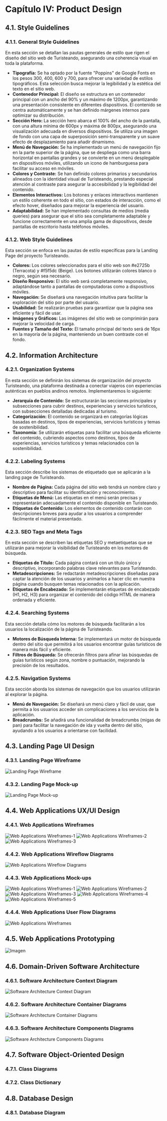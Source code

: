 # Capítulo IV: Product Design
## 4.1. Style Guidelines
### 4.1.1. General Style Guidelines
En esta sección se detallan las pautas generales de estilo que rigen el diseño del sitio web de Turisteando, asegurando una coherencia visual en toda la plataforma.

- **Tipografía:** Se ha optado por la fuente "Poppins" de Google Fonts en los pesos 300, 400, 600 y 700, para ofrecer una variedad de estilos tipográficos. Esta selección busca mejorar la legibilidad y la estética del texto en el sitio web.
- **Contenedor Principal:** El diseño se estructura en un contenedor principal con un ancho del 90% y un máximo de 1200px, garantizando una presentación consistente en diferentes dispositivos. El contenido se centra automáticamente y se han definido márgenes internos para optimizar su distribución.
- **Sección Hero:** La sección hero abarca el 100% del ancho de la pantalla, con una altura mínima de 600px y máxima de 800px, asegurando una visualización adecuada en diversos dispositivos. Se utiliza una imagen de fondo con una capa de superposición semi-transparente y un suave efecto de desplazamiento para añadir dinamismo.
- **Menú de Navegación:** Se ha implementado un menú de navegación fijo en la parte superior de la página, que se despliega como una barra horizontal en pantallas grandes y se convierte en un menú desplegable en dispositivos móviles, utilizando un icono de hamburguesa para facilitar su acceso en móviles.
- **Colores y Contraste:** Se han definido colores primarios y secundarios alineados con la identidad visual de Turisteando, prestando especial atención al contraste para asegurar la accesibilidad y la legibilidad del contenido.
- **Elementos Interactivos:** Los botones y enlaces interactivos mantienen un estilo coherente en todo el sitio, con estados de interacción, como el efecto hover, diseñados para mejorar la experiencia del usuario.
- **Adaptabilidad:** Se han implementado consultas de medios (media queries) para asegurar que el sitio sea completamente adaptable y funcione correctamente en una amplia gama de dispositivos, desde pantallas de escritorio hasta teléfonos móviles.

### 4.1.2. Web Style Guidelines
Esta sección se enfoca en las pautas de estilo específicas para la Landing Page del proyecto Turisteando.

- **Colores:** Los colores seleccionados para el sitio web son #e2725b (Terracota) y #f5f5dc (Beige). Los botones utilizarán colores blanco o negro, según sea necesario.
- **Diseño Responsivo:** El sitio web será completamente responsivo, adaptándose tanto a pantallas de computadoras como a dispositivos móviles.
- **Navegación:** Se diseñará una navegación intuitiva para facilitar la exploración del sitio por parte del usuario.
- **Usabilidad:** Se realizarán pruebas para garantizar que la página sea eficiente y fácil de usar.
- **Imágenes y Gráficos:** Las imágenes del sitio web se comprimirán para mejorar la velocidad de carga.
- **Fuentes y Tamaño del Texto:** El tamaño principal del texto será de 16px en la mayoría de la página, manteniendo un buen contraste con el fondo.

## 4.2. Information Architecture
### 4.2.1. Organization Systems
En esta sección se definirán los sistemas de organización del proyecto Turisteando, una plataforma destinada a conectar viajeros con experiencias auténticas en pueblos andinos remotos. Implementaremos lo siguiente:

- **Jerarquía de Contenido:** Se estructurarán las secciones principales y subsecciones para cubrir destinos, experiencias y servicios turísticos, con subsecciones detalladas dedicadas al turismo.
- **Categorización:** El contenido se organizará en categorías lógicas basadas en destinos, tipos de experiencias, servicios turísticos y temas de sostenibilidad.
- **Taxonomía:** Se utilizarán etiquetas para facilitar una búsqueda eficiente del contenido, cubriendo aspectos como destinos, tipos de experiencias, servicios turísticos y temas relacionados con la sostenibilidad.

### 4.2.2. Labeling Systems
Esta sección describe los sistemas de etiquetado que se aplicarán a la landing page de Turisteando.

- **Nombre de Página:** Cada página del sitio web tendrá un nombre claro y descriptivo para facilitar su identificación y reconocimiento.
- **Etiquetas de Menú:** Las etiquetas en el menú serán precisas y representarán adecuadamente el contenido disponible en Turisteando.
- **Etiquetas de Contenido:** Los elementos de contenido contarán con descripciones breves para ayudar a los usuarios a comprender fácilmente el material presentado.

### 4.2.3. SEO Tags and Meta Tags
En esta sección se describen las etiquetas SEO y metaetiquetas que se utilizarán para mejorar la visibilidad de Turisteando en los motores de búsqueda.

- **Etiquetas de Título:** Cada página contará con un título único y descriptivo, incorporando palabras clave relevantes para Turisteando.
- **Metadescripciones:** Se redactarán metadescripciones diseñadas para captar la atención de los usuarios y animarlos a hacer clic en nuestra página cuando busquen temas relacionados con la aplicación.
- **Etiquetas de Encabezado:** Se implementarán etiquetas de encabezado (H1, H2, H3) para organizar el contenido del código HTML de manera ordenada y eficiente.

### 4.2.4. Searching Systems
Esta sección detalla cómo los motores de búsqueda facilitarán a los usuarios la localización de la página de Turisteando.

- **Motores de Búsqueda Interna:** Se implementará un motor de búsqueda dentro del sitio que permitirá a los usuarios encontrar guías turísticos de manera más fácil y eficiente.
- **Filtros de Búsqueda:** Se ofrecerán filtros para afinar las búsquedas de guías turísticos según zona, nombre o puntuación, mejorando la precisión de los resultados.

### 4.2.5. Navigation Systems
Esta sección aborda los sistemas de navegación que los usuarios utilizarán al explorar la página.

- **Menú de Navegación:** Se diseñará un menú claro y fácil de usar, que permita a los usuarios acceder sin complicaciones a los servicios de la aplicación.
- **Breadcrumbs:** Se añadirá una funcionalidad de breadcrumbs (migas de pan) para facilitar la navegación de ida y vuelta dentro del sitio, ayudando a los usuarios a orientarse con facilidad.

## 4.3. Landing Page UI Design
### 4.3.1. Landing Page Wireframe

![Landing Page Wireframe](https://media.discordapp.net/attachments/1203942564219330582/1281864098757218395/image.png?ex=66dd4479&is=66dbf2f9&hm=20cfa94350abbcbec48177c19bd436eef2bcf2c4694549840d88e7a373457038&=&format=webp&quality=lossless&width=675&height=320)

### 4.3.2. Landing Page Mock-up

![Landing Page Mock-up](https://media.discordapp.net/attachments/1203942564219330582/1281863959908974695/image.png?ex=66dd4457&is=66dbf2d7&hm=eb7c683e95639909245aa4cf56638cb2da8c433e1fda8fa384a9ba390b482ad2&=&format=webp&quality=lossless&width=675&height=320)

## 4.4. Web Applications UX/UI Design
### 4.4.1. Web Applications Wireframes
![Web Applications Wireframes-1](https://media.discordapp.net/attachments/1203942564219330582/1281895483630944316/image.png?ex=66dd61b3&is=66dc1033&hm=fd83bc76fa4809c5c2fb1203a6ebd6859fb9745d4f91286367c003e900b9ad14&=&format=webp&quality=lossless&width=675&height=320)
![Web Applications Wireframes-2](https://media.discordapp.net/attachments/1203942564219330582/1281895565466013696/image.png?ex=66dd61c7&is=66dc1047&hm=04d4c9ad1479617d787f73fc8f342c6052f65392809df805f03320c56edacf74&=&format=webp&quality=lossless&width=675&height=320)
![Web Applications Wireframes-3](https://media.discordapp.net/attachments/1203942564219330582/1281895599838461965/image.png?ex=66dd61cf&is=66dc104f&hm=329c258a2fc94ab6a552882fa4a03d2b38d341796cec10b7dd5c60cb8d86e6cc&=&format=webp&quality=lossless&width=675&height=320)
### 4.4.2. Web Applications Wireflow Diagrams
![Web Applications Wireflow Diagrams](https://media.discordapp.net/attachments/1203942564219330582/1281895045959651449/image.png?ex=66dd614b&is=66dc0fcb&hm=d6865f0503b5378183449a52357300d4dd4ed4d6985b516613ce072877bbe827&=&format=webp&quality=lossless&width=675&height=320)
### 4.4.3. Web Applications Mock-ups
![Web Applications Wireframes-1](https://media.discordapp.net/attachments/1203942564219330582/1281899643428671529/image.png?ex=66dd6593&is=66dc1413&hm=b93dc51aae2114cb2672b8471d1d180c856db75c1a36962a2048a20c4cc46d72&=&format=webp&quality=lossless&width=675&height=320)
![Web Applications Wireframes-2](https://media.discordapp.net/attachments/1203942564219330582/1281899768448155734/image.png?ex=66dd65b1&is=66dc1431&hm=aa2e1cb40a02cbee284bdfe262dd55b26f6914a73568e7ee5f31924f063a3a7b&=&format=webp&quality=lossless&width=675&height=320)
![Web Applications Wireframes-3](https://media.discordapp.net/attachments/1203942564219330582/1281899818729345086/image.png?ex=66dd65bd&is=66dc143d&hm=4a60c0c303019859405f9e97684dbc07fa111f31b898ef2c81da59fa5d03ebb6&=&format=webp&quality=lossless&width=675&height=320)
![Web Applications Wireframes-4](https://media.discordapp.net/attachments/1203942564219330582/1281900250210107422/image.png?ex=66dd6624&is=66dc14a4&hm=a2ae4b1f3646d3996b06fd0a2d34724ea519e8ddaf26d67eb80afb51514eb2a1&=&format=webp&quality=lossless&width=675&height=320)
![Web Applications Wireframes-5](https://media.discordapp.net/attachments/1203942564219330582/1281900278005895210/image.png?ex=66dd662a&is=66dc14aa&hm=a400761a72b675858c849d0b6590570cb3bae5ac097eb6f811eb26d0e594c079&=&format=webp&quality=lossless&width=675&height=320)
### 4.4.4. Web Applications User Flow Diagrams
![Web Applications Wireframes](https://media.discordapp.net/attachments/1203942564219330582/1281905637428691076/image.png?ex=66dd6b28&is=66dc19a8&hm=80e5895ba9038c84f496d96f7ed3bd646ccae052a818640dc34266ee633e7b17&=&format=webp&quality=lossless&width=675&height=268)
## 4.5. Web Applications Prototyping
![Imagen](https://media.discordapp.net/attachments/1281807145603436607/1281902673242755072/image.png?ex=66dd6865&is=66dc16e5&hm=408a3d8ebf0cf50dd8335f70557cdb97bade749b8103fa78fd4e05844395eff8&=&format=webp&quality=lossless)
## 4.6. Domain-Driven Software Architecture
### 4.6.1. Software Architecture Context Diagram
![Software Architecture Context Diagram](https://media.discordapp.net/attachments/1203942564219330582/1281831317452886106/Imagen1.png?ex=66dd25f1&is=66dbd471&hm=4f4a285b8cf76f5fb5000c01424855f1e23ec50f21af35de7184da54d0156d5a&=&format=webp&quality=lossless)
### 4.6.2. Software Architecture Container Diagrams
![Software Architecture Container Diagrams](https://media.discordapp.net/attachments/1203942564219330582/1281831317734031462/Imagen2.png?ex=66dd25f1&is=66dbd471&hm=8be2aa6997a009b3249c99f86a61f4cb2d04c5f3961ead7b1ba1aba6763418ae&=&format=webp&quality=lossless)
### 4.6.3. Software Architecture Components Diagrams
![Software Architecture Components Diagrams](https://media.discordapp.net/attachments/1203942564219330582/1281831317146832980/Imagen3.png?ex=66dd25f1&is=66dbd471&hm=1b813163aca58fb644e467658dc5bc0c79ffc0df902ee4845f8a9fa74f47dd14&=&format=webp&quality=lossless)
## 4.7. Software Object-Oriented Design
### 4.7.1. Class Diagrams
### 4.7.2. Class Dictionary
## 4.8. Database Design
### 4.8.1. Database Diagram
